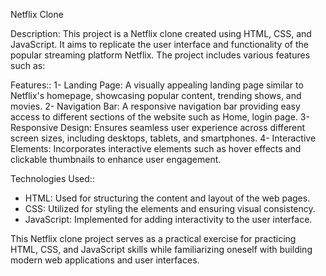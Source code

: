 Netflix Clone

Description:
This project is a Netflix clone created using HTML, CSS, and JavaScript. It aims to replicate the user interface and functionality of the popular streaming platform Netflix. 
The project includes various features such as:

Features::
1- Landing Page: A visually appealing landing page similar to Netflix's homepage, showcasing popular content, trending shows, and movies.
2- Navigation Bar: A responsive navigation bar providing easy access to different sections of the website such as Home, login page.
3- Responsive Design: Ensures seamless user experience across different screen sizes, including desktops, tablets, and smartphones.
4- Interactive Elements: Incorporates interactive elements such as hover effects and clickable thumbnails to enhance user engagement.

Technologies Used::
- HTML: Used for structuring the content and layout of the web pages.
- CSS: Utilized for styling the elements and ensuring visual consistency.
- JavaScript: Implemented for adding interactivity to the user interface.

This Netflix clone project serves as a practical exercise for practicing HTML, CSS, and JavaScript skills while familiarizing oneself with building modern web applications and user interfaces.
